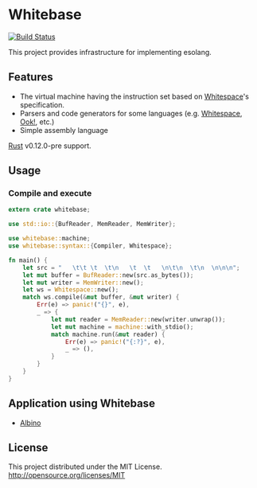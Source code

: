 # Whitebase
[![Build Status](https://travis-ci.org/faultier/whitebase.svg?branch=master)](https://travis-ci.org/faultier/whitebase)

This project provides infrastructure for implementing esolang.

## Features

- The virtual machine having the instruction set based on [Whitespace](http://compsoc.dur.ac.uk/whitespace/index.php)'s specification.
- Parsers and code generators for some languages (e.g. [Whitespace](http://compsoc.dur.ac.uk/whitespace/index.php), [Ook!](http://www.dangermouse.net/esoteric/ook.html), etc.)
- Simple assembly language

[Rust](http://www.rust-lang.org/) v0.12.0-pre support.

## Usage

### Compile and execute

```rust
extern crate whitebase;

use std::io::{BufReader, MemReader, MemWriter};

use whitebase::machine;
use whitebase::syntax::{Compiler, Whitespace};

fn main() {
    let src = "   \t\t \t  \t\n   \t  \t   \n\t\n  \t\n  \n\n\n";
    let mut buffer = BufReader::new(src.as_bytes());
    let mut writer = MemWriter::new();
    let ws = Whitespace::new();
    match ws.compile(&mut buffer, &mut writer) {
        Err(e) => panic!("{}", e),
        _ => {
            let mut reader = MemReader::new(writer.unwrap());
            let mut machine = machine::with_stdio();
            match machine.run(&mut reader) {
                Err(e) => panic!("{:?}", e),
                _ => (),
            }
        }
    }
}
```

## Application using Whitebase

- [Albino](https://github.com/faultier/rust-albino)

## License

This project distributed under the MIT License.
http://opensource.org/licenses/MIT
